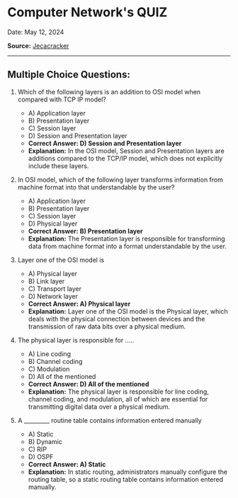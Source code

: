 # Computer Network's QUIZ

Date: May 12, 2024

**Source:** [Jecacracker](https://jecacracker.in/Daily_Quiz/)

---

## Multiple Choice Questions:

1. Which of the following layers is an addition to OSI model when compared with TCP IP model?
   - A) Application layer
   - B) Presentation layer
   - C) Session layer
   - D) Session and Presentation layer
   - **Correct Answer: D) Session and Presentation layer**
   - **Explanation:** In the OSI model, Session and Presentation layers are additions compared to the TCP/IP model, which does not explicitly include these layers.

2. In OSI model, which of the following layer transforms information from machine format into that understandable by the user?
   - A) Application layer
   - B) Presentation layer
   - C) Session layer
   - D) Physical layer
   - **Correct Answer: B) Presentation layer**
   - **Explanation:** The Presentation layer is responsible for transforming data from machine format into a format understandable by the user.

3. Layer one of the OSI model is
   - A) Physical layer
   - B) Link layer
   - C) Transport layer
   - D) Network layer
   - **Correct Answer: A) Physical layer**
   - **Explanation:** Layer one of the OSI model is the Physical layer, which deals with the physical connection between devices and the transmission of raw data bits over a physical medium.

4. The physical layer is responsible for .....
   - A) Line coding
   - B) Channel coding
   - C) Modulation
   - D) All of the mentioned
   - **Correct Answer: D) All of the mentioned**
   - **Explanation:** The physical layer is responsible for line coding, channel coding, and modulation, all of which are essential for transmitting digital data over a physical medium.

5. A _________ routine table contains information entered manually
   - A) Static
   - B) Dynamic
   - C) RIP
   - D) OSPF
   - **Correct Answer: A) Static**
   - **Explanation:** In static routing, administrators manually configure the routing table, so a static routing table contains information entered manually.
